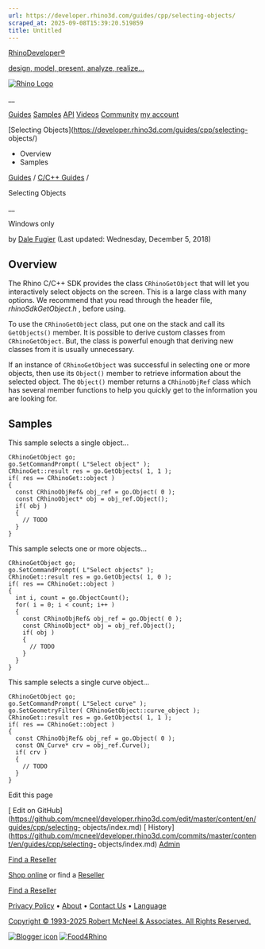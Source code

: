 ```yaml
---
url: https://developer.rhino3d.com/guides/cpp/selecting-objects/
scraped_at: 2025-09-08T15:39:20.519859
title: Untitled
---
```


[RhinoDeveloper®](/)

[design, model, present, analyze, realize...](/)

[![Rhino Logo](https://developer.rhino3d.com/images/rhinodevlogo.png)](/)

__

[Guides](https://developer.rhino3d.com/guides)
[Samples](https://developer.rhino3d.com/samples)
[API](https://developer.rhino3d.com/api)
[Videos](https://developer.rhino3d.com/videos)
[Community](https://discourse.mcneel.com/c/rhino-developer) [my account
](https://www.rhino3d.com/my-account/ "Manage your account, licenses, and
teams")

[Selecting Objects](https://developer.rhino3d.com/guides/cpp/selecting-
objects/)

  * Overview
  * Samples

[Guides](https://developer.rhino3d.com/en/guides/) / [C/C++
Guides](https://developer.rhino3d.com/en/guides/cpp/) /

Selecting Objects

__

Windows only

by [Dale Fugier](https://discourse.mcneel.com/u/dale/) (Last updated:
Wednesday, December 5, 2018)

## Overview

The Rhino C/C++ SDK provides the class `CRhinoGetObject` that will let you
interactively select objects on the screen. This is a large class with many
options. We recommend that you read through the header file,
_rhinoSdkGetObject.h_ , before using.

To use the `CRhinoGetObject` class, put one on the stack and call its
`GetObjects()` member. It is possible to derive custom classes from
`CRhinoGetObject`. But, the class is powerful enough that deriving new classes
from it is usually unnecessary.

If an instance of `CRhinoGetObject` was successful in selecting one or more
objects, then use its `Object()` member to retrieve information about the
selected object. The `Object()` member returns a `CRhinoObjRef` class which
has several member functions to help you quickly get to the information you
are looking for.

## Samples

This sample selects a single object…

    
    
    CRhinoGetObject go;
    go.SetCommandPrompt( L"Select object" );
    CRhinoGet::result res = go.GetObjects( 1, 1 );
    if( res == CRhinoGet::object )
    {
      const CRhinoObjRef& obj_ref = go.Object( 0 );
      const CRhinoObject* obj = obj_ref.Object();
      if( obj )
      {
        // TODO
      }
    }
    

This sample selects one or more objects…

    
    
    CRhinoGetObject go;
    go.SetCommandPrompt( L"Select objects" );
    CRhinoGet::result res = go.GetObjects( 1, 0 );
    if( res == CRhinoGet::object )
    {
      int i, count = go.ObjectCount();
      for( i = 0; i < count; i++ )
      {
        const CRhinoObjRef& obj_ref = go.Object( 0 );
        const CRhinoObject* obj = obj_ref.Object();
        if( obj )
        {
          // TODO
        }
      }
    }
    

This sample selects a single curve object…

    
    
    CRhinoGetObject go;
    go.SetCommandPrompt( L"Select curve" );
    go.SetGeometryFilter( CRhinoGetObject::curve_object );
    CRhinoGet::result res = go.GetObjects( 1, 1 );
    if( res == CRhinoGet::object )
    {
      const CRhinoObjRef& obj_ref = go.Object( 0 );
      const ON_Curve* crv = obj_ref.Curve();
      if( crv )
      {
        // TODO
      }
    }
    

Edit this page

[ Edit on
GitHub](https://github.com/mcneel/developer.rhino3d.com/edit/master/content/en/guides/cpp/selecting-
objects/index.md) [
History](https://github.com/mcneel/developer.rhino3d.com/commits/master/content/en/guides/cpp/selecting-
objects/index.md) [ Admin](https://developer.rhino3d.com/admin)

[Find a Reseller](https://www.rhino3d.com/sales)

[Shop online](https://www.rhino3d.com/store) or find a
[Reseller](https://www.rhino3d.com/sales)

[Find a Reseller](https://www.rhino3d.com/sales)

[Privacy Policy](https://www.rhino3d.com/privacy) •
[About](https://www.rhino3d.com/mcneel/about) • [Contact
Us](https://www.rhino3d.com/mcneel/contact) • [
Language](https://www.rhino3d.com/language "Change to a different region or
language")

[Copyright © 1993-2025 Robert McNeel & Associates. All Rights
Reserved.](https://www.rhino3d.com/mcneel/about)

[](https://www.facebook.com/McNeelRhinoceros/)
[](https://twitter.com/bobmcneel) [](https://www.linkedin.com/groups/75313/)
[](https://www.youtube.com/user/RhinoGuide/videos) [](https://vimeo.com/rhino)
[![Blogger
icon](https://developer.rhino3d.com/images/blogger.svg)](http://blog.rhino3d.com/)
[![Food4Rhino](https://developer.rhino3d.com/images/f4r_icon_01.svg)](https://www.food4rhino.com)

